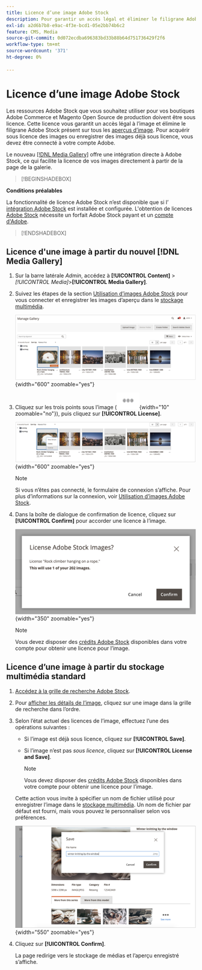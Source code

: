 ```yaml
---
title: Licence d’une image Adobe Stock
description: Pour garantir un accès légal et éliminer le filigrane Adobe Stock, autorisez vos images Adobe Stock sous licence.
exl-id: a2d6b7b8-e9ac-4f3e-bcd1-05e2bb74b6c2
feature: CMS, Media
source-git-commit: 0d072ecdba696383bd33b88b64d751736429f2f6
workflow-type: tm+mt
source-wordcount: '371'
ht-degree: 0%

---
```


# Licence d’une image Adobe Stock

Les ressources Adobe Stock que vous souhaitez utiliser pour vos boutiques Adobe Commerce et Magento Open Source de production doivent être sous licence. Cette licence vous garantit un accès légal à l’image et élimine le filigrane Adobe Stock présent sur tous les [aperçus d’image](./adobe-stock-save-preview.md). Pour acquérir sous licence des images ou enregistrer des images déjà sous licence, vous devez être connecté à votre compte Adobe.

Le nouveau [[!DNL Media Gallery]](media-gallery.md) offre une intégration directe à Adobe Stock, ce qui facilite la licence de vos images directement à partir de la page de la galerie.

>[!BEGINSHADEBOX]

**Conditions préalables**

La fonctionnalité de licence Adobe Stock n’est disponible que si l’ [intégration Adobe Stock](./adobe-stock.md) est installée et configurée. L&#39;obtention de licences [Adobe Stock][adobe-stock] nécessite un forfait Adobe Stock payant et un [compte d&#39;Adobe][adobe-signin].

>[!ENDSHADEBOX]

## Licence d&#39;une image à partir du nouvel [!DNL Media Gallery]

1. Sur la barre latérale _Admin_, accédez à **[!UICONTROL Content]** > _[!UICONTROL Media]_>**[!UICONTROL Media Gallery]**.

1. Suivez les étapes de la section [Utilisation d’images Adobe Stock](./adobe-stock-manage.md) pour vous connecter et enregistrer les images d’aperçu dans le [stockage multimédia](./media-storage.md).

   ![Image de prévisualisation enregistrée](./assets/adobe-stock-gallery-unlicensed.png){width="600" zoomable="yes"}

1. Cliquez sur les trois points sous l’image (![Icône de menu Ressource](./assets/media-gallery-asset-menu-icon.png){width="10" zoomable="no"}), puis cliquez sur **[!UICONTROL License]**.

   ![Actions d’image Adobe Stock](./assets/adobe-stock-gallery-image-actions.png){width="600" zoomable="yes"}

   >[!NOTE]
   >
   >Si vous n’êtes pas connecté, le formulaire de connexion s’affiche. Pour plus d’informations sur la connexion, voir [Utilisation d’images Adobe Stock](./adobe-stock-manage.md).

1. Dans la boîte de dialogue de confirmation de licence, cliquez sur **[!UICONTROL Confirm]** pour accorder une licence à l’image.

   ![Confirmation de licence](./assets/adobe-stock-gallery-license-confirm.png){width="350" zoomable="yes"}

   >[!NOTE]
   >
   >Vous devez disposer des [crédits Adobe Stock][stock-credits] disponibles dans votre compte pour obtenir une licence pour l’image.

## Licence d’une image à partir du stockage multimédia standard

1. [Accédez à la grille de recherche Adobe Stock][access-search].

1. Pour [afficher les détails de l’image][view-details], cliquez sur une image dans la grille de recherche dans l’ordre.

1. Selon l’état actuel des licences de l’image, effectuez l’une des opérations suivantes :

   - Si l’image est déjà sous licence, cliquez sur **[!UICONTROL Save]**.

   - Si l’image n’est pas _sous licence_, cliquez sur **[!UICONTROL License and Save]**.

     >[!NOTE]
     >
     >Vous devez disposer des [crédits Adobe Stock][stock-credits] disponibles dans votre compte pour obtenir une licence pour l’image.

   Cette action vous invite à spécifier un nom de fichier utilisé pour enregistrer l’image dans le [stockage multimédia](./media-storage.md). Un nom de fichier par défaut est fourni, mais vous pouvez le personnaliser selon vos préférences.

   ![Enregistrer l’image sous licence Adobe Stock](./assets/adobe-stock-save-licensed.png){width="550" zoomable="yes"}

1. Cliquez sur **[!UICONTROL Confirm]**.

   La page redirige vers le stockage de médias et l’aperçu enregistré s’affiche.

[access-search]: adobe-stock-manage.md#access-the-adobe-stock-search-grid
[view-details]: adobe-stock-manage.md#view-image-details
[stock-credits]: https://helpx.adobe.com/fr/stock/help/credit-packs.html
[adobe-stock]: https://stock.adobe.com
[adobe-signin]: https://helpx.adobe.com/fr/manage-account/using/access-adobe-id-account.html
